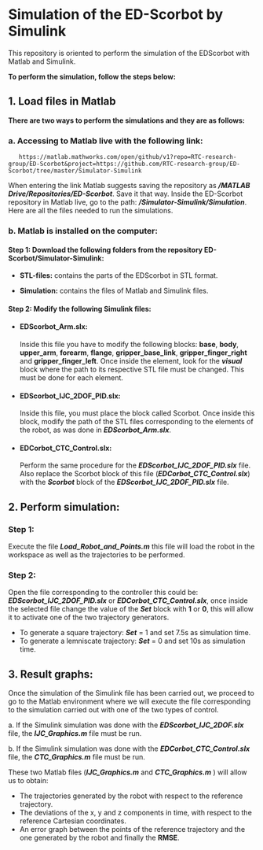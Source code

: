 # Simulation of the ED-Scorbot by Simulink

This repository is oriented to perform the simulation of the
EDScorbot with Matlab and Simulink.

**To perform the simulation, follow the steps below:**

## 1. Load files in Matlab

   **There are two ways to perform the simulations and they are as follows:**

### a. Accessing to Matlab live with the following link:

       https://matlab.mathworks.com/open/github/v1?repo=RTC-research-group/ED-Scorbot&project=https://github.com/RTC-research-group/ED-Scorbot/tree/master/Simulator-Simulink 


When entering the link Matlab suggests saving the repository as 
***/MATLAB Drive/Repositories/ED-Scorbot***. Save it that way.
Inside the ED-Scorbot repository in Matlab live, go to the path: ***/Simulator-Simulink/Simulation***. Here are all the files needed to run the simulations.

### b. Matlab is installed on the computer: 
 #### Step 1: Download the following folders from the repository ED-Scorbot/Simulator-Simulink:
   
   - **STL-files:** contains the parts of the EDScorbot in STL format.
  
   - **Simulation:** contains the files of Matlab and Simulink files.
 #### Step 2: Modify the following Simulink files:

   - #### EDScorbot_Arm.slx: 
       Inside this file you have to modify the following blocks: **base**, **body**, **upper_arm**, **forearm**, **flange**, **gripper_base_link**, **gripper_finger_right** and **gripper_finger_left**. Once inside the element, look for the ***visual*** block where the path to its respective STL file must be changed. This must be done for each element. 
    
   - #### EDScorbot_IJC_2DOF_PID.slx:
      Inside this file, you must place the block called Scorbot. Once inside this block, modify the path of the STL files corresponding to the elements of the robot, as was done in ***EDScorbot_Arm.slx***.
    
   - #### EDCorbot_CTC_Control.slx:
      Perform the same procedure for the ***EDScorbot_IJC_2DOF_PID.slx*** file. Also replace the Scorbot block of this file (***EDCorbot_CTC_Control.slx***) with the ***Scorbot*** block of the ***EDScorbot_IJC_2DOF_PID.slx*** file. 


## 2. Perform simulation:

### Step 1: 
Execute the file ***Load_Robot_and_Points.m*** this file will load the robot in the workspace as well as the trajectories to be performed.

### Step 2: 
Open the file corresponding to the controller this could be: ***EDScorbot_IJC_2DOF_PID.slx*** or ***EDCorbot_CTC_Control.slx***, once inside the selected file change the value of the ***Set*** block with **1** or **0**, this will allow it to activate one of the two trajectory generators. 

- To generate a square trajectory: ***Set*** = 1 and set 7.5s as simulation time.
- To generate a lemniscate trajectory: ***Set*** = 0 and set 10s as simulation time.

## 3. Result graphs:
Once the simulation of the Simulink file has been carried out, we proceed to go to the Matlab environment where we will execute the file corresponding to the simulation carried out with one of the two types of control. 
      
a. If the Simulink simulation was done with the ***EDScorbot_IJC_2DOF.slx*** file, the ***IJC_Graphics.m*** file must be run. 
      
b. If the Simulink simulation was done with the ***EDCorbot_CTC_Control.slx*** file, the ***CTC_Graphics.m*** file must be run.
      
These two Matlab files (***IJC_Graphics.m*** and ***CTC_Graphics.m*** ) will allow us to obtain: 
      
- The trajectories generated by the robot with respect to the reference trajectory.
- The deviations of the x, y and z components in time, with respect to the reference Cartesian coordinates.
- An error graph between the points of the reference trajectory and the one generated by the robot and finally the **RMSE**. 

